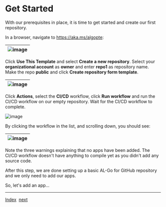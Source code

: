 # Get Started
With our prerequisites in place, it is time to get started and create our first repository.

In a browser, navigate to https://aka.ms/algopte:

| ![image](https://user-images.githubusercontent.com/10775043/231536061-8594cfec-d312-4f5b-9ff4-a3d0cf46ab69.png) |
| --------------------------------------------------------------------------------------------------------------- |

Click **Use This Template** and select **Create a new repository**. Select your **organizational account** as **owner** and enter **repo1** as repository name. Make the repo **public** and click **Create repository form template**.

| ![image](https://user-images.githubusercontent.com/10775043/231535787-43d8af7d-1554-4e11-9753-8e7d7d21401c.png) |
| --------------------------------------------------------------------------------------------------------------- |

Click **Actions**, select the **CI/CD** workflow, click **Run workflow** and run the CI/CD workflow on our empty repository. Wait for the CI/CD workflow to complete.

![image](https://github.com/microsoft/AL-Go/assets/10775043/d411bc1f-8494-4c00-93b5-26046ecda6a1)

 By clicking the workflow in the list, and scrolling down, you should see:

| ![image](https://user-images.githubusercontent.com/10775043/231540402-05af1336-0f60-45e7-a86c-501a95a657de.png) |
| --------------------------------------------------------------------------------------------------------------- |

Note the three warnings explaining that no apps have been added.  The CI/CD workflow doesn't have anything to compile yet as you didn't add any source code.

After this step, we are done setting up a basic AL-Go for GitHub repository and we only need to add our apps.

So, let's add an app...

---
[Index](Index.md)&nbsp;&nbsp;[next](AddAnApp.md)
